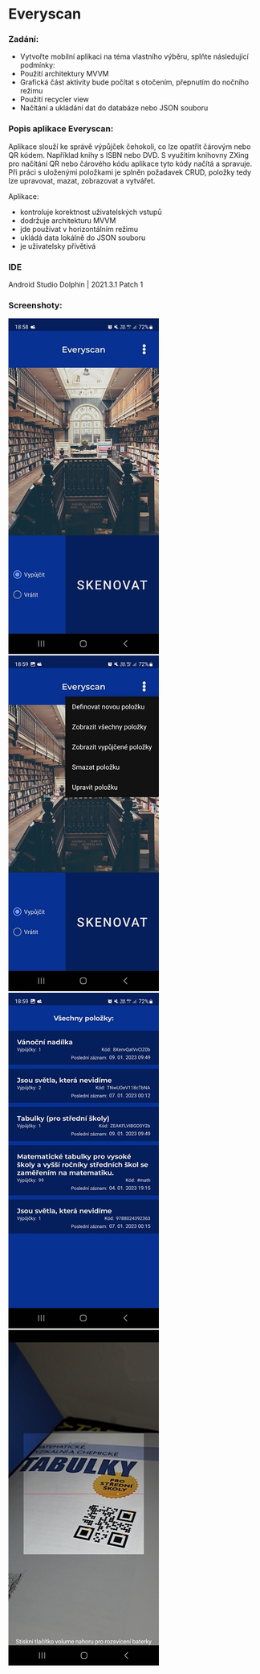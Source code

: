 # Everyscan

### Zadání:
- Vytvořte mobilní aplikaci na téma vlastního výběru, splňte následující podmínky:
- Použití architektury MVVM  
- Grafická část aktivity bude počítat s otočením, přepnutím do nočního režimu   
- Použití recycler view
- Načítání a ukládání dat do databáze nebo JSON souboru

### Popis aplikace Everyscan:
Aplikace slouží ke správě výpůjček čehokoli, co lze opatřit čárovým nebo QR kódem. Například knihy s ISBN nebo DVD.
S využitím knihovny ZXing pro načítání QR nebo čárového kódu aplikace tyto kódy načítá a spravuje.
Při práci s uloženými položkami je splněn požadavek CRUD, položky tedy lze upravovat, mazat, zobrazovat a vytvářet.

Aplikace:
- kontroluje korektnost uživatelských vstupů
- dodržuje architekturu MVVM
- jde používat v horizontálním režimu
- ukládá data lokálně do JSON souboru
- je uživatelsky přívětivá

### IDE
Android Studio Dolphin | 2021.3.1 Patch 1

### Screenshoty:
![welcome screen](./pictures/screenshot1.jpg)
![menu](./pictures/screenshot2.jpg)
![all items list](./pictures/screenshot3.jpg)
![scanner view](./pictures/screenshot4.jpg)
